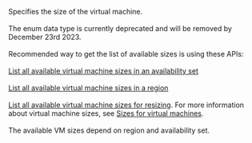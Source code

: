 Specifies the size of the virtual machine. <br><br> The enum data type is currently deprecated and will be removed by December 23rd 2023. <br><br> Recommended way to get the list of available sizes is using these APIs: <br><br> [List all available virtual machine sizes in an availability set](https://docs.microsoft.com/rest/api/compute/availabilitysets/listavailablesizes) <br><br> [List all available virtual machine sizes in a region]( https://docs.microsoft.com/rest/api/compute/resourceskus/list) <br><br> [List all available virtual machine sizes for resizing](https://docs.microsoft.com/rest/api/compute/virtualmachines/listavailablesizes). For more information about virtual machine sizes, see [Sizes for virtual machines](https://docs.microsoft.com/azure/virtual-machines/sizes). <br><br> The available VM sizes depend on region and availability set.